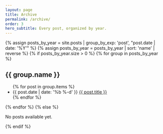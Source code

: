 ```yaml
---
layout: page
title: Archive
permalink: /archive/
order: 3
hero_subtitle: Every post, organized by year.
---
```


<section class="archive-index">
  <div class="container">
    {% assign posts_by_year = site.posts | group_by_exp: 'post', "post.date | date: '%Y'" %}
    {% assign posts_by_year = posts_by_year | sort: 'name' | reverse %}
    {% if posts_by_year.size > 0 %}
      {% for group in posts_by_year %}
        <h2 class="archive-index__year">{{ group.name }}</h2>
        <ul class="archive-index__list">
          {% for post in group.items %}
            <li class="archive-index__item">
              <span class="archive-index__date">{{ post.date | date: '%b %-d' }}</span>
              <a href="{{ post.url | relative_url }}">{{ post.title }}</a>
            </li>
          {% endfor %}
        </ul>
      {% endfor %}
    {% else %}
      <p class="archive-index__empty">No posts available yet.</p>
    {% endif %}
  </div>
</section>
